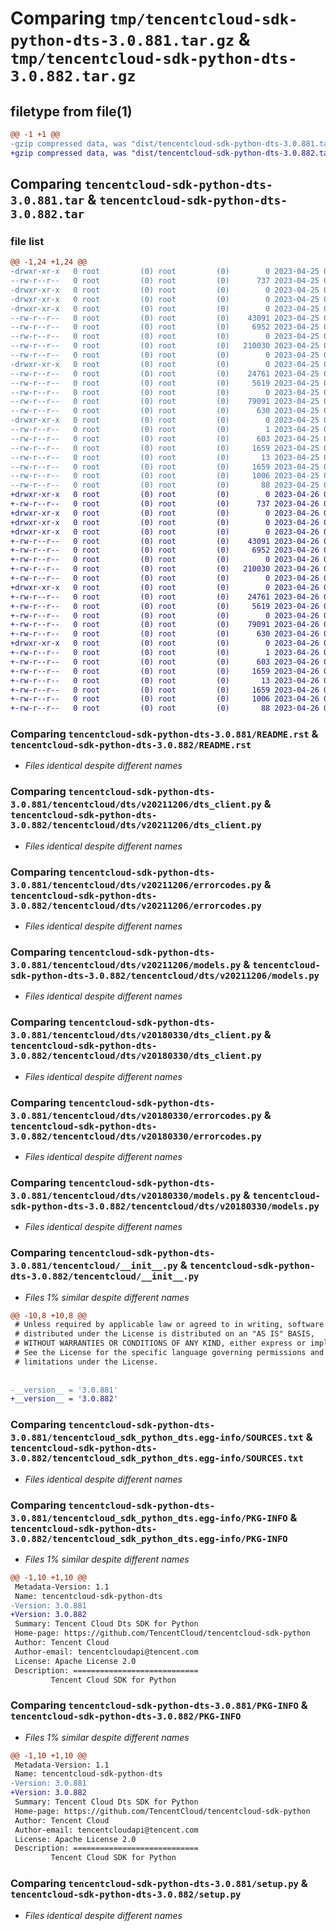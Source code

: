 # Comparing `tmp/tencentcloud-sdk-python-dts-3.0.881.tar.gz` & `tmp/tencentcloud-sdk-python-dts-3.0.882.tar.gz`

## filetype from file(1)

```diff
@@ -1 +1 @@
-gzip compressed data, was "dist/tencentcloud-sdk-python-dts-3.0.881.tar", last modified: Tue Apr 25 00:36:25 2023, max compression
+gzip compressed data, was "dist/tencentcloud-sdk-python-dts-3.0.882.tar", last modified: Wed Apr 26 03:18:41 2023, max compression
```

## Comparing `tencentcloud-sdk-python-dts-3.0.881.tar` & `tencentcloud-sdk-python-dts-3.0.882.tar`

### file list

```diff
@@ -1,24 +1,24 @@
-drwxr-xr-x   0 root         (0) root         (0)        0 2023-04-25 00:36:25.000000 tencentcloud-sdk-python-dts-3.0.881/
--rw-r--r--   0 root         (0) root         (0)      737 2023-04-25 00:36:25.000000 tencentcloud-sdk-python-dts-3.0.881/README.rst
-drwxr-xr-x   0 root         (0) root         (0)        0 2023-04-25 00:36:25.000000 tencentcloud-sdk-python-dts-3.0.881/tencentcloud/
-drwxr-xr-x   0 root         (0) root         (0)        0 2023-04-25 00:36:25.000000 tencentcloud-sdk-python-dts-3.0.881/tencentcloud/dts/
-drwxr-xr-x   0 root         (0) root         (0)        0 2023-04-25 00:36:25.000000 tencentcloud-sdk-python-dts-3.0.881/tencentcloud/dts/v20211206/
--rw-r--r--   0 root         (0) root         (0)    43091 2023-04-25 00:36:25.000000 tencentcloud-sdk-python-dts-3.0.881/tencentcloud/dts/v20211206/dts_client.py
--rw-r--r--   0 root         (0) root         (0)     6952 2023-04-25 00:36:25.000000 tencentcloud-sdk-python-dts-3.0.881/tencentcloud/dts/v20211206/errorcodes.py
--rw-r--r--   0 root         (0) root         (0)        0 2023-04-25 00:36:25.000000 tencentcloud-sdk-python-dts-3.0.881/tencentcloud/dts/v20211206/__init__.py
--rw-r--r--   0 root         (0) root         (0)   210030 2023-04-25 00:36:25.000000 tencentcloud-sdk-python-dts-3.0.881/tencentcloud/dts/v20211206/models.py
--rw-r--r--   0 root         (0) root         (0)        0 2023-04-25 00:36:25.000000 tencentcloud-sdk-python-dts-3.0.881/tencentcloud/dts/__init__.py
-drwxr-xr-x   0 root         (0) root         (0)        0 2023-04-25 00:36:25.000000 tencentcloud-sdk-python-dts-3.0.881/tencentcloud/dts/v20180330/
--rw-r--r--   0 root         (0) root         (0)    24761 2023-04-25 00:36:25.000000 tencentcloud-sdk-python-dts-3.0.881/tencentcloud/dts/v20180330/dts_client.py
--rw-r--r--   0 root         (0) root         (0)     5619 2023-04-25 00:36:25.000000 tencentcloud-sdk-python-dts-3.0.881/tencentcloud/dts/v20180330/errorcodes.py
--rw-r--r--   0 root         (0) root         (0)        0 2023-04-25 00:36:25.000000 tencentcloud-sdk-python-dts-3.0.881/tencentcloud/dts/v20180330/__init__.py
--rw-r--r--   0 root         (0) root         (0)    79091 2023-04-25 00:36:25.000000 tencentcloud-sdk-python-dts-3.0.881/tencentcloud/dts/v20180330/models.py
--rw-r--r--   0 root         (0) root         (0)      630 2023-04-25 00:36:25.000000 tencentcloud-sdk-python-dts-3.0.881/tencentcloud/__init__.py
-drwxr-xr-x   0 root         (0) root         (0)        0 2023-04-25 00:36:25.000000 tencentcloud-sdk-python-dts-3.0.881/tencentcloud_sdk_python_dts.egg-info/
--rw-r--r--   0 root         (0) root         (0)        1 2023-04-25 00:36:25.000000 tencentcloud-sdk-python-dts-3.0.881/tencentcloud_sdk_python_dts.egg-info/dependency_links.txt
--rw-r--r--   0 root         (0) root         (0)      603 2023-04-25 00:36:25.000000 tencentcloud-sdk-python-dts-3.0.881/tencentcloud_sdk_python_dts.egg-info/SOURCES.txt
--rw-r--r--   0 root         (0) root         (0)     1659 2023-04-25 00:36:25.000000 tencentcloud-sdk-python-dts-3.0.881/tencentcloud_sdk_python_dts.egg-info/PKG-INFO
--rw-r--r--   0 root         (0) root         (0)       13 2023-04-25 00:36:25.000000 tencentcloud-sdk-python-dts-3.0.881/tencentcloud_sdk_python_dts.egg-info/top_level.txt
--rw-r--r--   0 root         (0) root         (0)     1659 2023-04-25 00:36:25.000000 tencentcloud-sdk-python-dts-3.0.881/PKG-INFO
--rw-r--r--   0 root         (0) root         (0)     1006 2023-04-25 00:36:25.000000 tencentcloud-sdk-python-dts-3.0.881/setup.py
--rw-r--r--   0 root         (0) root         (0)       88 2023-04-25 00:36:25.000000 tencentcloud-sdk-python-dts-3.0.881/setup.cfg
+drwxr-xr-x   0 root         (0) root         (0)        0 2023-04-26 03:18:41.000000 tencentcloud-sdk-python-dts-3.0.882/
+-rw-r--r--   0 root         (0) root         (0)      737 2023-04-26 03:18:40.000000 tencentcloud-sdk-python-dts-3.0.882/README.rst
+drwxr-xr-x   0 root         (0) root         (0)        0 2023-04-26 03:18:41.000000 tencentcloud-sdk-python-dts-3.0.882/tencentcloud/
+drwxr-xr-x   0 root         (0) root         (0)        0 2023-04-26 03:18:41.000000 tencentcloud-sdk-python-dts-3.0.882/tencentcloud/dts/
+drwxr-xr-x   0 root         (0) root         (0)        0 2023-04-26 03:18:41.000000 tencentcloud-sdk-python-dts-3.0.882/tencentcloud/dts/v20211206/
+-rw-r--r--   0 root         (0) root         (0)    43091 2023-04-26 03:18:40.000000 tencentcloud-sdk-python-dts-3.0.882/tencentcloud/dts/v20211206/dts_client.py
+-rw-r--r--   0 root         (0) root         (0)     6952 2023-04-26 03:18:40.000000 tencentcloud-sdk-python-dts-3.0.882/tencentcloud/dts/v20211206/errorcodes.py
+-rw-r--r--   0 root         (0) root         (0)        0 2023-04-26 03:18:40.000000 tencentcloud-sdk-python-dts-3.0.882/tencentcloud/dts/v20211206/__init__.py
+-rw-r--r--   0 root         (0) root         (0)   210030 2023-04-26 03:18:40.000000 tencentcloud-sdk-python-dts-3.0.882/tencentcloud/dts/v20211206/models.py
+-rw-r--r--   0 root         (0) root         (0)        0 2023-04-26 03:18:40.000000 tencentcloud-sdk-python-dts-3.0.882/tencentcloud/dts/__init__.py
+drwxr-xr-x   0 root         (0) root         (0)        0 2023-04-26 03:18:41.000000 tencentcloud-sdk-python-dts-3.0.882/tencentcloud/dts/v20180330/
+-rw-r--r--   0 root         (0) root         (0)    24761 2023-04-26 03:18:40.000000 tencentcloud-sdk-python-dts-3.0.882/tencentcloud/dts/v20180330/dts_client.py
+-rw-r--r--   0 root         (0) root         (0)     5619 2023-04-26 03:18:40.000000 tencentcloud-sdk-python-dts-3.0.882/tencentcloud/dts/v20180330/errorcodes.py
+-rw-r--r--   0 root         (0) root         (0)        0 2023-04-26 03:18:40.000000 tencentcloud-sdk-python-dts-3.0.882/tencentcloud/dts/v20180330/__init__.py
+-rw-r--r--   0 root         (0) root         (0)    79091 2023-04-26 03:18:40.000000 tencentcloud-sdk-python-dts-3.0.882/tencentcloud/dts/v20180330/models.py
+-rw-r--r--   0 root         (0) root         (0)      630 2023-04-26 03:18:40.000000 tencentcloud-sdk-python-dts-3.0.882/tencentcloud/__init__.py
+drwxr-xr-x   0 root         (0) root         (0)        0 2023-04-26 03:18:41.000000 tencentcloud-sdk-python-dts-3.0.882/tencentcloud_sdk_python_dts.egg-info/
+-rw-r--r--   0 root         (0) root         (0)        1 2023-04-26 03:18:41.000000 tencentcloud-sdk-python-dts-3.0.882/tencentcloud_sdk_python_dts.egg-info/dependency_links.txt
+-rw-r--r--   0 root         (0) root         (0)      603 2023-04-26 03:18:41.000000 tencentcloud-sdk-python-dts-3.0.882/tencentcloud_sdk_python_dts.egg-info/SOURCES.txt
+-rw-r--r--   0 root         (0) root         (0)     1659 2023-04-26 03:18:41.000000 tencentcloud-sdk-python-dts-3.0.882/tencentcloud_sdk_python_dts.egg-info/PKG-INFO
+-rw-r--r--   0 root         (0) root         (0)       13 2023-04-26 03:18:41.000000 tencentcloud-sdk-python-dts-3.0.882/tencentcloud_sdk_python_dts.egg-info/top_level.txt
+-rw-r--r--   0 root         (0) root         (0)     1659 2023-04-26 03:18:41.000000 tencentcloud-sdk-python-dts-3.0.882/PKG-INFO
+-rw-r--r--   0 root         (0) root         (0)     1006 2023-04-26 03:18:40.000000 tencentcloud-sdk-python-dts-3.0.882/setup.py
+-rw-r--r--   0 root         (0) root         (0)       88 2023-04-26 03:18:41.000000 tencentcloud-sdk-python-dts-3.0.882/setup.cfg
```

### Comparing `tencentcloud-sdk-python-dts-3.0.881/README.rst` & `tencentcloud-sdk-python-dts-3.0.882/README.rst`

 * *Files identical despite different names*

### Comparing `tencentcloud-sdk-python-dts-3.0.881/tencentcloud/dts/v20211206/dts_client.py` & `tencentcloud-sdk-python-dts-3.0.882/tencentcloud/dts/v20211206/dts_client.py`

 * *Files identical despite different names*

### Comparing `tencentcloud-sdk-python-dts-3.0.881/tencentcloud/dts/v20211206/errorcodes.py` & `tencentcloud-sdk-python-dts-3.0.882/tencentcloud/dts/v20211206/errorcodes.py`

 * *Files identical despite different names*

### Comparing `tencentcloud-sdk-python-dts-3.0.881/tencentcloud/dts/v20211206/models.py` & `tencentcloud-sdk-python-dts-3.0.882/tencentcloud/dts/v20211206/models.py`

 * *Files identical despite different names*

### Comparing `tencentcloud-sdk-python-dts-3.0.881/tencentcloud/dts/v20180330/dts_client.py` & `tencentcloud-sdk-python-dts-3.0.882/tencentcloud/dts/v20180330/dts_client.py`

 * *Files identical despite different names*

### Comparing `tencentcloud-sdk-python-dts-3.0.881/tencentcloud/dts/v20180330/errorcodes.py` & `tencentcloud-sdk-python-dts-3.0.882/tencentcloud/dts/v20180330/errorcodes.py`

 * *Files identical despite different names*

### Comparing `tencentcloud-sdk-python-dts-3.0.881/tencentcloud/dts/v20180330/models.py` & `tencentcloud-sdk-python-dts-3.0.882/tencentcloud/dts/v20180330/models.py`

 * *Files identical despite different names*

### Comparing `tencentcloud-sdk-python-dts-3.0.881/tencentcloud/__init__.py` & `tencentcloud-sdk-python-dts-3.0.882/tencentcloud/__init__.py`

 * *Files 1% similar despite different names*

```diff
@@ -10,8 +10,8 @@
 # Unless required by applicable law or agreed to in writing, software
 # distributed under the License is distributed on an "AS IS" BASIS,
 # WITHOUT WARRANTIES OR CONDITIONS OF ANY KIND, either express or implied.
 # See the License for the specific language governing permissions and
 # limitations under the License.
 
 
-__version__ = '3.0.881'
+__version__ = '3.0.882'
```

### Comparing `tencentcloud-sdk-python-dts-3.0.881/tencentcloud_sdk_python_dts.egg-info/SOURCES.txt` & `tencentcloud-sdk-python-dts-3.0.882/tencentcloud_sdk_python_dts.egg-info/SOURCES.txt`

 * *Files identical despite different names*

### Comparing `tencentcloud-sdk-python-dts-3.0.881/tencentcloud_sdk_python_dts.egg-info/PKG-INFO` & `tencentcloud-sdk-python-dts-3.0.882/tencentcloud_sdk_python_dts.egg-info/PKG-INFO`

 * *Files 1% similar despite different names*

```diff
@@ -1,10 +1,10 @@
 Metadata-Version: 1.1
 Name: tencentcloud-sdk-python-dts
-Version: 3.0.881
+Version: 3.0.882
 Summary: Tencent Cloud Dts SDK for Python
 Home-page: https://github.com/TencentCloud/tencentcloud-sdk-python
 Author: Tencent Cloud
 Author-email: tencentcloudapi@tencent.com
 License: Apache License 2.0
 Description: ============================
         Tencent Cloud SDK for Python
```

### Comparing `tencentcloud-sdk-python-dts-3.0.881/PKG-INFO` & `tencentcloud-sdk-python-dts-3.0.882/PKG-INFO`

 * *Files 1% similar despite different names*

```diff
@@ -1,10 +1,10 @@
 Metadata-Version: 1.1
 Name: tencentcloud-sdk-python-dts
-Version: 3.0.881
+Version: 3.0.882
 Summary: Tencent Cloud Dts SDK for Python
 Home-page: https://github.com/TencentCloud/tencentcloud-sdk-python
 Author: Tencent Cloud
 Author-email: tencentcloudapi@tencent.com
 License: Apache License 2.0
 Description: ============================
         Tencent Cloud SDK for Python
```

### Comparing `tencentcloud-sdk-python-dts-3.0.881/setup.py` & `tencentcloud-sdk-python-dts-3.0.882/setup.py`

 * *Files identical despite different names*

